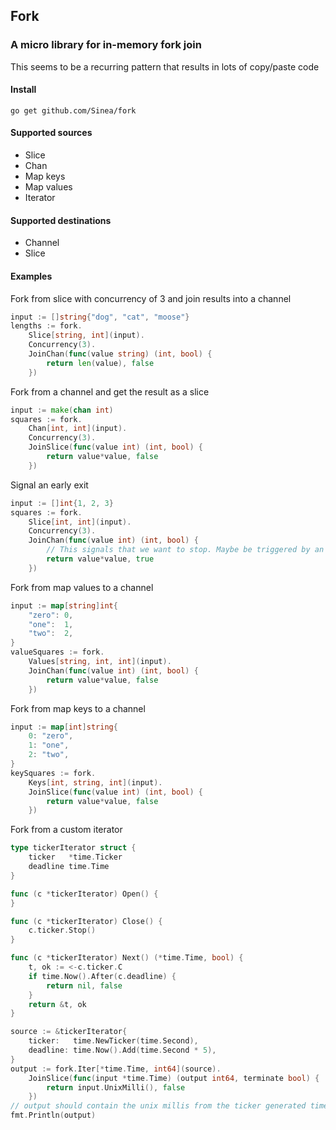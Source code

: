 ## Fork

### A micro library for in-memory fork join
This seems to be a recurring pattern that results in lots of copy/paste code

#### Install
```shell
go get github.com/Sinea/fork
```

#### Supported sources
* Slice
* Chan
* Map keys
* Map values
* Iterator
#### Supported destinations
* Channel
* Slice

#### Examples

Fork from slice with concurrency of 3 and join results into a channel
```go
input := []string{"dog", "cat", "moose"}
lengths := fork.
	Slice[string, int](input).
	Concurrency(3).
	JoinChan(func(value string) (int, bool) {
		return len(value), false
	})
```

Fork from a channel and get the result as a slice
```go
input := make(chan int)
squares := fork.
	Chan[int, int](input).
	Concurrency(3).
	JoinSlice(func(value int) (int, bool) {
		return value*value, false
	})
```

Signal an early exit
```go
input := []int{1, 2, 3}
squares := fork.
	Slice[int, int](input).
	Concurrency(3).
	JoinChan(func(value int) (int, bool) {
		// This signals that we want to stop. Maybe be triggered by an error... who knows
		return value*value, true 
	})
```

Fork from map values to a channel
```go
input := map[string]int{
    "zero": 0,
    "one":  1,
    "two":  2,
}
valueSquares := fork.
	Values[string, int, int](input).
	JoinChan(func(value int) (int, bool) {
		return value*value, false
	})
```
Fork from map keys to a channel
```go
input := map[int]string{
    0: "zero",
    1: "one",
    2: "two",
}
keySquares := fork.
	Keys[int, string, int](input).
	JoinSlice(func(value int) (int, bool) {
		return value*value, false
	})
```

Fork from a custom iterator
```go
type tickerIterator struct {
    ticker   *time.Ticker
    deadline time.Time
}

func (c *tickerIterator) Open() {
}

func (c *tickerIterator) Close() {
    c.ticker.Stop()
}

func (c *tickerIterator) Next() (*time.Time, bool) {
    t, ok := <-c.ticker.C
    if time.Now().After(c.deadline) {
        return nil, false
    }
    return &t, ok
}

source := &tickerIterator{
    ticker:   time.NewTicker(time.Second),
    deadline: time.Now().Add(time.Second * 5),
}
output := fork.Iter[*time.Time, int64](source).
    JoinSlice(func(input *time.Time) (output int64, terminate bool) {
        return input.UnixMilli(), false
    })
// output should contain the unix millis from the ticker generated time.Time
fmt.Println(output)
```